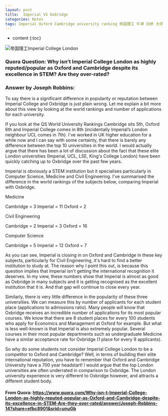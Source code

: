 ```yaml
---
layout: post
title:  Imperial VS Oxbridge 
categories: Notes
tags: Imperial Oxford Cambridge university ranking 帝国理工 牛津 剑桥 大学 排名
---
```


* content
{:toc}

![帝国理工Imperial College London](https://wx2.sinaimg.cn/mw1024/741d838bly1fqidszo15dj21kw0xhafv.jpg)

### Quora Question: Why isn’t Imperial College London as highly reputed/popular as Oxford and Cambridge despite its excellence in STEM? Are they over-rated?

### Answer by Joseph Robbins:

To say there is a significant difference in popularity or reputation between Imperial College and Oxbridge is just plain wrong. Let me explain a bit more about this view by looking at the world rankings and number of applications for each university.

If you look at the QS World University Rankings Cambridge sits 5th, Oxford 6th and Imperial College comes in 8th (incidentally Imperial’s London neighbour UCL comes in 7th). I've worked in UK higher education for a while now and I can say with some certainty, that there is barely any difference between the top 10 universities in the world. I would actually argue that there has been a lot of discussion about the fact that these elite London universities (Imperial, UCL, LSE, King's College London) have been quickly catching up to Oxbridge over the past few years.

Imperial is obviously a STEM institution but it specialises particularly in Computer Science, Medicine and Civil Engineering. I've summarised the difference in the world rankings of the subjects below, comparing Imperial with Oxbridge.

Medicine

Cambridge = 3	Imperial = 11	Oxford = 2

Civil Engineering

Cambridge = 2	Imperial = 3 Oxford = 16

Computer Science

Cambridge = 5	Imperial = 12	Oxford = 7

As you can see, Imperial is closing in on Oxford and Cambridge in these key subjects, particularly for Civil Engineering, it's hard to find a better institution to study at. The reason why I point this out, is because this question implies that Imperial isn't getting the international recognition it deserves. In my view, these numbers show that Imperial is almost as good as Oxbridge in many subjects and it is getting recognised as the excellent institution that it is. And that gap will continue to close every year.

Similarly, there is very little difference in the popularity of these three universities. We can measure this by number of applicants for each student place (applications to admissions ratio). Many people will know that Oxbridge receives an incredible number of applications for its most popular courses. We know that there are 8 student places for every 100 students who apply for Economics and Management at Oxford for example. But what is less well-known is that Imperial is also extremely popular. Several courses in their most popular departments such as undergraduate Medicine have a similar acceptance rate for Oxbridge (1 place for every 9 applicants).

So why do some students not consider Imperial College London to be a competitor to Oxford and Cambridge? Well, in terms of building their elite international reputation, you have to remember that Oxford and Cambridge University have a 700 year headstart! I would argue that the top London universities are often underrated in comparison to Oxbridge. The London university experience is very different to Oxbridge however, and attracts a different student body.

#### From Quora: https://www.quora.com/Why-isn-t-Imperial-College-London-as-highly-reputed-popular-as-Oxford-and-Cambridge-despite-its-excellence-in-STEM-Are-they-over-rated/answer/Joseph-Robbins-14?share=efbc8901&srid=unuGb
